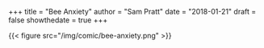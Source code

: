 +++
title = "Bee Anxiety"
author = "Sam Pratt"
date = "2018-01-21"
draft = false
showthedate = true
+++

{{< figure src="/img/comic/bee-anxiety.png" >}}
